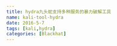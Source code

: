 ```yaml
---
title: hydra九头蛇支持多种服务的暴力破解工具
name: kali-tool-hydra
date: 2016-5-7
tags: [kali,hydra]
categories: [Blackhat]
---
```

